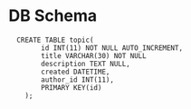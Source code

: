 # DB Schema

      CREATE TABLE topic(
            id INT(11) NOT NULL AUTO_INCREMENT,
            title VARCHAR(30) NOT NULL
            description TEXT NULL,
            created DATETIME,
            author_id INT(11),
            PRIMARY KEY(id)
        );
